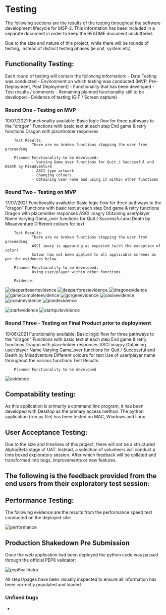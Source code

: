 # Testing 

The following sections are the results of the testing throughout the software development lifecycle for MSP-2. This information has been included in a separate document in order to keep the README document uncluttered.

Due to the size and nature of this project, while there will be rounds of testing, instead of distinct testing phases (ie unit, system etc)

## Functionality Testing:
Each round of testing will contain the following information:
        - Date Testing was conducted
        - Environment on which testing was conducted (MVP, Pre-Deployment, Post Deployment)
        - Functionality that has been developed
        - Test results / comments
        - Remaining planned functionality still to be developed
        - Evidence of testing (GIF / Screen capture)

### Round One - Testing on MVP
10/07/2021 
        Functionality available:
                Basic logic flow for three pathways to the "dragon"
                Functions with basic text at each step
                End game & retry functions
                Dragon with placeholder responses

        Test Results:
                There are no broken functions stopping the user from proceeding

        Planned Functionality to be developed:
                - Varying Game_over functions for Quit / Successful and Death by Misadventure
                - ASCI type artwork
                - Changing colours
                - Obtaining User name and using it within other functions



### Round Two - Testing on MVP
17/07/2021 
        Functionality available:
                Basic logic flow for three pathways to the "dragon"
                Functions with basic text at each step
                End game & retry functions
                Dragon with placeholder responses
                ASCI imagry
                Obtaining user/player Name
                Varying Game_over functions for Quit / Successful and Death by Misadventure
                Different colours for text

        Test Results:
                There are no broken functions stopping the user from proceeding
                ASCI imary is appearing as expected (with the exception of color)
                Colour has not been applied to all applicable screens as per the evidences below

        Planned Functionality to be developed:
                Using user/player within other functions
        
        Evidence:

![deeperdesertevidence](url"https://github.com/Sphere42/MSP-3/blob/main/assets/testing/deeper_desert%20error.PNG")
![deeperforestevidence](url"https://github.com/Sphere42/MSP-3/blob/main/assets/testing/deeper_forest%20error.PNG")
![dragonevidence](url"https://github.com/Sphere42/MSP-3/blob/main/assets/testing/dragon%20error.PNG")
![gamecompleteevidence](url"https://github.com/Sphere42/MSP-3/blob/main/assets/testing/game%20complete%20error.PNG")
![gorgeeevidence](url"https://github.com/Sphere42/MSP-3/blob/main/assets/testing/gorge%20error.PNG")
![oasisevidence](url"https://github.com/Sphere42/MSP-3/blob/main/assets/testing/oasiss%20error.PNG")
![oceanevidence](url"https://github.com/Sphere42/MSP-3/blob/main/assets/testing/ocean%20error.PNG")
![pondevidence](url"https://github.com/Sphere42/MSP-3/blob/main/assets/testing/pond%20error.PNG")

![startevidence](url"https://github.com/Sphere42/MSP-3/blob/main/assets/testing/")
![startquitevidence](url"https://github.com/Sphere42/MSP-3/blob/main/assets/testing/")

### Round Three - Testing on Final Product prior to deployment
19/06/2021
        Functionality available:
                Basic logic flow for three pathways to the "dragon"
                Functions with basic text at each step
                End game & retry functions
                Dragon with placeholder responses
                ASCI imagry
                Obtaining user/player Name
                Varying Game_over functions for Quit / Successful and Death by Misadventure
                Different colours for text
                Use of user/player name throughout the various functions
        Test Results:


        Planned Functionality to be developed


![evidence]()


## Compatability testing:

As this application is primarily a command line program, it has been developed with Desktop as the primary access method.
The python application (run.py file) has been tested on MAC, Windows and linux.


## User Acceptance Testing:

Due to the size and timelines of this project, there will not be a structured Alpha/Beta stage of UAT. Instead, a selection of volunteers will conduct a time boxed exploratory session. After which feedback will be collated and transformed into bugs, improvements or new features.

The following is the feedback provided from the end users from their exploratory test session:
 - 

## Performance Testing:
The following evidence are the results from the performance speed test conducted on the deployed site:

![performance]()

## Production Shakedown Pre Submission

Once the web application had been deployed the python code was passed through the official PEP8 validator:

![pep8validator]()

All steps/pages have been visually inspected to ensure all information has been correctly populated and loaded.

### Unfixed bugs

- 
